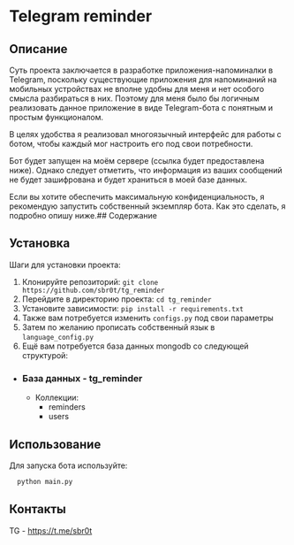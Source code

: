 # Telegram reminder

## Описание
Суть проекта заключается в разработке приложения-напоминалки в Telegram, поскольку существующие приложения для напоминаний на мобильных устройствах не вполне удобны для меня и нет особого смысла разбираться в них.
Поэтому для меня было бы логичным реализовать данное приложение в виде Telegram-бота с понятным и простым функционалом. 

В целях удобства я реализовал многоязычный интерфейс для работы с ботом, чтобы каждый мог настроить его под свои потребности.

Бот будет запущен на моём сервере (ссылка будет предоставлена ниже). Однако следует отметить, что информация из ваших сообщений не будет зашифрована и будет храниться в моей базе данных.

Если вы хотите обеспечить максимальную конфиденциальность, я рекомендую запустить собственный экземпляр бота. Как это сделать, я подробно опишу ниже.## Содержание


## Установка
Шаги для установки проекта:
1. Клонируйте репозиторий: `git clone https://github.com/sbr0t/tg_reminder`
2. Перейдите в директорию проекта: `cd tg_reminder`
3. Установите зависимости: `pip install -r requirements.txt`
4. Также вам потребуется изменить `configs.py` под свои параметры
5. Затем по желанию прописать собственный язык в `language_config.py`
6. Ещё вам потребуется база данных mongodb со следующей структурой:

- ### База данных - tg_reminder
  - Коллекции:
    - reminders
    - users

## Использование
Для запуска бота используйте:
```bash
  python main.py
```

## Контакты
TG - https://t.me/sbr0t
